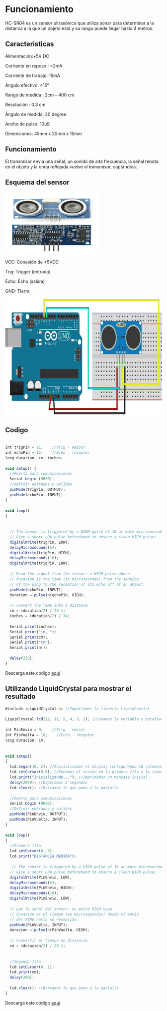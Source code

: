 # Funcionamiento

HC-SR04 es un sensor ultrasónico que utiliza sonar para determinar a la distanca a la que un objeto está y su rango puede llegar hasta 4 metros.

## Caracteristicas

Alimentación:+5V DC

Corriente en reposo : <2mA

Corriente de trabajo: 15mA

Ángulo efectivo: <15°

Rango de medida : 2cm – 400 cm

Resolución : 0.3 cm

Ángulo de medida: 30 degree

Ancho de pulso: 10uS

Dimensiones: 45mm x 20mm x 15mm

## Funcionamiento

El transmisor envia una señal, un sonido de alta frecuencia, la señal rebota en el objeto y la onda reflejada vuelve al transmisor, captándola.

## Esquema del sensor

<img src="imagenes/HC-SR04.png" height="200" width="300"/>

VCC: Conexión de +5VDC

Trig: Trigger (entrada)

Echo: Echo (salida)

GND: Tierra

<img src="imagenes/EsquemaHC-SR04.jpg" height="377" width="809"/>

## Codigo

```javascript

int trigPin = 11;    //Trig - emisor
int echoPin = 12;    //Echo - receptor
long duration, cm, inches;
 
void setup() {
  //Puerto para comunicaciones
  Serial.begin (9600);
  //Definir entradas y salidas
  pinMode(trigPin, OUTPUT);
  pinMode(echoPin, INPUT);
}
 
void loop()
{
 
 
  // The sensor is triggered by a HIGH pulse of 10 or more microseconds.
  // Give a short LOW pulse beforehand to ensure a clean HIGH pulse:
  digitalWrite(trigPin, LOW);
  delayMicroseconds(5);
  digitalWrite(trigPin, HIGH);
  delayMicroseconds(10);
  digitalWrite(trigPin, LOW);
 
  // Read the signal from the sensor: a HIGH pulse whose
  // duration is the time (in microseconds) from the sending
  // of the ping to the reception of its echo off of an object.
  pinMode(echoPin, INPUT);
  duration = pulseIn(echoPin, HIGH);
 
  // convert the time into a distance
  cm = (duration/2) / 29.1;
  inches = (duration/2) / 74; 
  
  Serial.print(inches);
  Serial.print("in, ");
  Serial.print(cm);
  Serial.print("cm");
  Serial.println();
  
  delay(250);
}

```

Descarga este código [aquí](https://create.arduino.cc/editor/nicorl/94ffe2d2-c62c-44ed-80a4-4234415c8a1f/preview)

## Utilizando LiquidCrystal para mostrar el resultado

```javascript
#include <LiquidCrystal.h> //Importamos la librería LiquidCrystal
 
LiquidCrystal lcd(12, 11, 5, 4, 3, 2); //Creamos la variable y establecemos los pins del display
 
int PinEnvio = 9;    //Trig - emisor
int PinVuelta = 10;    //Echo - receptor
long duracion, cm; 


void setup()
{
  lcd.begin(16, 2); //Inicializamos el display configurando 16 columnas por 2 filas
  lcd.setCursor(0,0); //Ponemos el cursor en la primera fila a la izquierda
  lcd.print("Inicializando..."); //Imprimimos un mensaje inicial
  delay(2000); //Esperamos 2 segundos
  lcd.clear(); //Borramos lo que pone a la pantalla
  
  //Puerto para comunicaciones
  Serial.begin (9600);
  //Definir entradas y salidas
  pinMode(PinEnvio, OUTPUT);
  pinMode(PinVuelta, INPUT);
}
 
void loop()
{
  //Primera fila
  lcd.setCursor(0, 0);
  lcd.print("DISTANCIA MEDIDA");
 
   // The sensor is triggered by a HIGH pulse of 10 or more microseconds.
  // Give a short LOW pulse beforehand to ensure a clean HIGH pulse:
  digitalWrite(PinEnvio, LOW);
  delayMicroseconds(5);
  digitalWrite(PinEnvio, HIGH);
  delayMicroseconds(10);
  digitalWrite(PinEnvio, LOW);
 
  // Lee la señal del sensor: un pulso HIGH cuya
  // duración es el tiempo (en microsegundos) desde el envio
  // del PING hasta su recepción.
  pinMode(PinVuelta, INPUT);
  duracion = pulseIn(PinVuelta, HIGH);
 
  // Convertir el tiempo en distancia
  cm = (duracion/2) / 29.1;

 
  //Segunda fila
  lcd.setCursor(0, 1);
  lcd.print(cm);
  delay(200);
 
  lcd.clear(); //Borramos lo que pone a la pantalla
}
```
Descarga este código [aquí](https://create.arduino.cc/editor/nicorl/5b8ef3ea-9018-4403-8c43-020ba1069a1e/preview)
